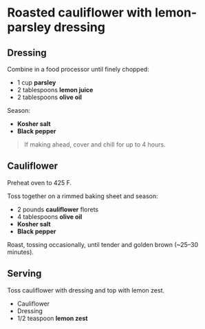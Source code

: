 # Roasted cauliflower with lemon-parsley dressing

## Dressing

Combine in a food processor until finely chopped:

- 1 cup **parsley**
- 2 tablespoons **lemon juice**
- 2 tablespoons **olive oil**

Season:

- **Kosher salt**
- **Black pepper**

> If making ahead, cover and chill for up to 4 hours.

## Cauliflower

Preheat oven to 425 F.

Toss together on a rimmed baking sheet and season:

- 2 pounds **cauliflower** florets
- 4 tablespoons **olive oil**
- **Kosher salt**
- **Black pepper**

Roast, tossing occasionally, until tender and golden brown (~25–30 minutes).

## Serving

Toss cauliflower with dressing and top with lemon zest.

- Cauliflower
- Dressing
- 1/2 teaspoon **lemon zest**
